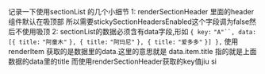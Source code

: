 记录一下使用sectionList 的几个小细节
	1:
		renderSectionHeader 里面的header组件默认在吸顶部
		所以需要stickySectionHeadersEnabled这个字段调为false然后不使用吸顶
	2:
		sectionList的数据必须含有data字段,形如
		`{ key:` `"A"``, data: [{ title:` `"阿童木"`  `}, { title:` `"阿玛尼"`  `}, { title:` `"爱多多"`  `}] },`
		使用renderItem 获取的是数据里的data.这里的意思就是
		data.item.title 指的就是上面数据的data里的title
		而使用renderSectionHeader获取的key值jiu si
<!--stackedit_data:
eyJoaXN0b3J5IjpbLTEyMzk0MTQ5MjFdfQ==
-->